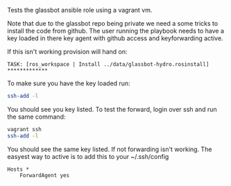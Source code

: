 Tests the glassbot ansible role using a vagrant vm.

Note that due to the glassbot repo being private we need a some tricks to install the code from github. The user running
the playbook needs to have a key loaded in there key agent with github access and keyforwarding active.

If this isn't working provision will hand on:
```
TASK: [ros_workspace | Install ../data/glassbot-hydro.rosinstall] *************
```

To make sure you have the key loaded run:
```sh
ssh-add -l
```
You should see you key listed. To test the forward, login over ssh and run the same command:
```sh
vagrant ssh
ssh-add -l
```
You should see the same key listed. If not forwarding isn't working. The easyest way to active is to add this to your ~/.ssh/config
```
Hosts *
    ForwardAgent yes
```
